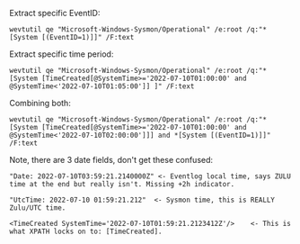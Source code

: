 Extract specific EventID:
```
wevtutil qe "Microsoft-Windows-Sysmon/Operational" /e:root /q:"*[System [(EventID=1)]]" /F:text
```

Extract specific time period:
```
wevtutil qe "Microsoft-Windows-Sysmon/Operational" /e:root /q:"*[System [TimeCreated[@SystemTime>='2022-07-10T01:00:00' and @SystemTime<'2022-07-10T01:05:00']] ]" /F:text
```

Combining both:
```
wevtutil qe "Microsoft-Windows-Sysmon/Operational" /e:root /q:"*[System [TimeCreated[@SystemTime>='2022-07-10T01:00:00' and @SystemTime<'2022-07-10T02:00:00']]] and *[System [(EventID=1)]]" /F:text
```

Note, there are 3 date fields, don't get these confused:

```
"Date: 2022-07-10T03:59:21.2140000Z" <- Eventlog local time, says ZULU time at the end but really isn't. Missing +2h indicator.
```
```
"UtcTime: 2022-07-10 01:59:21.212"  <- Sysmon time, this is REALLY Zulu/UTC time.
```
```
<TimeCreated SystemTime='2022-07-10T01:59:21.2123412Z'/>	<- This is what XPATH locks on to: [TimeCreated].
```

